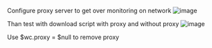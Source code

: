 Configure proxy server to get over monitoring on network
![image](https://github.com/VietTheBarbarian/bypass-monitoring/assets/56415307/c666f17e-a89f-4ae6-8bb0-7cbcecd8a3da)

Than test with download script
with proxy and without proxy
![image](https://github.com/VietTheBarbarian/bypass-monitoring/assets/56415307/f2682c33-52a6-4c56-b803-7581c00c27c2)

Use $wc.proxy = $null to remove proxy
